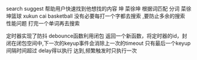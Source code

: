 search suggest 帮助用户快速找到他想找的内容
坤  菜徐坤
根据词匹配  分词
菜徐坤篮球
xukun cai basketball    没有必要每打一个字都去搜索 ,要防止多余的搜索    性能问题
打完一个单词再去搜索

定时器实现了防抖    debounce函数利用闭包    返回一个新函数，将定时器的id，封闭在闭包空间中,下一次的keyup事件会消除上一次的timeout   只有最后一个keyup间隔时间超过 delay得以执行
达到,频繁触发时只执行一次